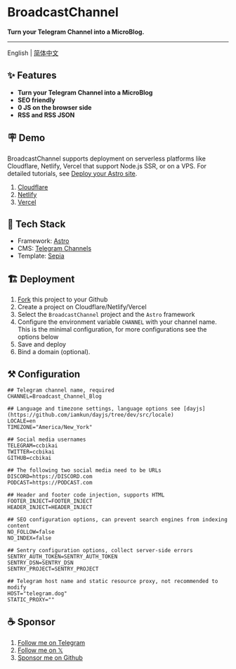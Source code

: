 # BroadcastChannel

**Turn your Telegram Channel into a MicroBlog.**

---

English | [简体中文](./README.zh-cn.md)

## ✨ Features

- **Turn your Telegram Channel into a MicroBlog**
- **SEO friendly**
- **0 JS on the browser side**
- **RSS and RSS JSON**

## 🪧 Demo

BroadcastChannel supports deployment on serverless platforms like Cloudflare, Netlify, Vercel that support Node.js SSR, or on a VPS.
For detailed tutorials, see [Deploy your Astro site](https://docs.astro.build/en/guides/deploy/).

1. [Cloudflare](https://broadcast-channel.pages.dev/)
2. [Netlify](https://broadcast-channel.netlify.app/)
3. [Vercel](https://broadcast-channel.vercel.app/)

## 🧱 Tech Stack

- Framework: [Astro](https://astro.build/)
- CMS: [Telegram Channels](https://telegram.org/tour/channels)
- Template: [Sepia](https://github.com/Planetable/SiteTemplateSepia)

## 🏗️ Deployment

1. [Fork](https://github.com/ccbikai/BroadcastChannel/fork) this project to your Github
2. Create a project on Cloudflare/Netlify/Vercel
3. Select the `BroadcastChannel` project and the `Astro` framework
4. Configure the environment variable `CHANNEL` with your channel name. This is the minimal configuration, for more configurations see the options below
5. Save and deploy
6. Bind a domain (optional).

## ⚒️ Configuration

```env
## Telegram channel name, required
CHANNEL=Broadcast_Channel_Blog

## Language and timezone settings, language options see [dayjs](https://github.com/iamkun/dayjs/tree/dev/src/locale)
LOCALE=en
TIMEZONE="America/New_York"

## Social media usernames
TELEGRAM=ccbikai
TWITTER=ccbikai
GITHUB=ccbikai

## The following two social media need to be URLs
DISCORD=https://DISCORD.com
PODCAST=https://PODCAST.com

## Header and footer code injection, supports HTML
FOOTER_INJECT=FOOTER_INJECT
HEADER_INJECT=HEADER_INJECT

## SEO configuration options, can prevent search engines from indexing content
NO_FOLLOW=false
NO_INDEX=false

## Sentry configuration options, collect server-side errors
SENTRY_AUTH_TOKEN=SENTRY_AUTH_TOKEN
SENTRY_DSN=SENTRY_DSN
SENTRY_PROJECT=SENTRY_PROJECT

## Telegram host name and static resource proxy, not recommended to modify
HOST="telegram.dog"
STATIC_PROXY=""
```

## ☕ Sponsor

1. [Follow me on Telegram](https://t.me/miantiao_me)
2. [Follow me on 𝕏](https://x.com/0xKaiBi)
3. [Sponsor me on Github](https://github.com/sponsors/ccbikai)
